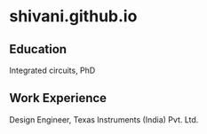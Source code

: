 # shivani.github.io
## Education 
Integrated circuits, PhD
## Work Experience
Design Engineer, Texas Instruments (India) Pvt. Ltd.
